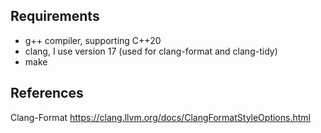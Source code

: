 ## Requirements

- g++ compiler, supporting C++20
- clang, I use version 17 (used for clang-format and clang-tidy)
- make

## References

Clang-Format
  https://clang.llvm.org/docs/ClangFormatStyleOptions.html